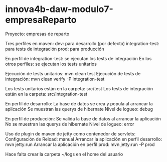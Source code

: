 innova4b-daw-modulo7-empresaReparto
===================================

Proyecto: empresas de reparto

Tres perfiles en maven:
dev: para desarrollo (por defecto)
integration-test: para tests de integración
prod: para producción

En perfil de integration-test: se ejecutan los tests de integración
En los otros perfiles: se ejecutan los tests unitarios

Ejecución de tests unitarios: mvn clean test
Ejecución de tests de integración: mvn clean verify -P integration-test

Los tests unitarios están en la carpeta: src/test
Los tests de integración están en la carpeta: src/integration-test

En perfil de desarrollo:
La base de datos se crea y popula al arrancar la aplicación
Se muestran las querys de hibernate
Nivel de logueo: debug

En perfil de producción:
Se valida la base de datos al arrancar la aplicación
No se muestran las querys de hibernate
Nivel de logueo: error

Uso de plugin de maven de jetty como contenedor de servlets:
Configuración de Reload: manual
Arrancar la aplicación en perfil desarrollo: mvn jetty:run
Arrancar la aplicación en perfil prod: mvn jetty:run -P prod

Hace falta crear la carpeta ~/logs en el home del usuario 


